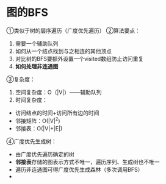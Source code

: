 


#  图的BFS
①类似于树的层序遍历（广度优先遍历）
②算法要点：
1. 需要一个辅助队列
2. 如何从一个结点找到与之相连的其他顶点
3. 对比树的BFS要额外设置一个visited数组防止访问重复
4. **如何处理非连通图**

③复杂度：
1. 空间复杂度：O（|V|）——辅助队列
2. 时间复杂度：
- 访问结点的时间+访问所有边的时间
- 邻接矩阵：O(|V|$^2$)
- 邻接表：O(|V|+|E|)

④广度优先生成树：
- 由广度优先遍历确定的树
- **邻接表**存储的图表示方式不唯一，遍历序列、生成树也不唯一
- 遍历非连通图可得广度优先生成森林（多次调用BFS）  
- 
<!--stackedit_data:
eyJoaXN0b3J5IjpbMjAyOTA0NTE2OCwtMTI4Mzg1MzM3XX0=
-->